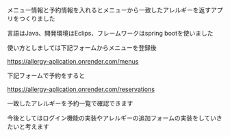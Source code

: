 メニュー情報と予約情報を入れるとメニューから一致したアレルギーを返すアプリをつくりました

言語はJava、開発環境はEclips、フレームワークはspring bootを使いました

使い方としましては下記フォームからメニューを登録後

https://allergy-aplication.onrender.com/menus

下記フォームで予約をすると

https://allergy-aplication.onrender.com/reservations

一致したアレルギーを予約一覧で確認できます

今後としてはログイン機能の実装やアレルギーの追加フォームの実装をしていきたいと考えます

